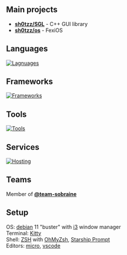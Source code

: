 ## Main projects
- [**sh0tzz/SGL**](https://github.com/sh0tzz/SGL) - C++ GUI library
- [**sh0tzz/os**](https://github.com/sh0tzz/os) - FexiOS

## Languages
[![Lagnuages](https://skillicons.dev/icons?i=c,py,md,html,css,js,nodejs,sass,arduino&theme=dark)](https://skillicons.dev)
## Frameworks
[![Frameworks](https://skillicons.dev/icons?i=express,styledcomponents,flask,gtk&theme=dark)](https://skillicons.dev)
## Tools
[![Tools](https://skillicons.dev/icons?i=vscode,linux,bash,git,cmake,regex,sqlite,stackoverflow,autocad,ps,discord&theme=dark)](https://skillicons.dev)
## Services
[![Hosting](https://skillicons.dev/icons?i=cloudflare,firebase,github&theme=dark)](https://skillicons.dev)

## Teams
Member of [**@team-sobraine**](https://github.com/team-sobraine)

## Setup
OS: [debian](https://www.debian.org/) 11 "buster" with [i3](https://i3wm.org/) window manager<br>
Terminal: [Kitty](https://sw.kovidgoyal.net/kitty/)<br>
Shell: [ZSH](https://www.zsh.org/) with [OhMyZsh](https://ohmyz.sh/), [Starship Prompt](https://starship.rs/)<br>
Editors: [micro](https://micro-editor.github.io/), [vscode](https://code.visualstudio.com/)
